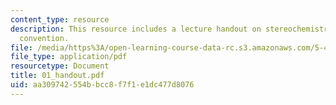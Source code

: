 ```yaml
---
content_type: resource
description: This resource includes a lecture handout on stereochemistry and  Cahn-Ingold-Prelog
  convention.
file: /media/https%3A/open-learning-course-data-rc.s3.amazonaws.com/5-43-advanced-organic-chemistry-spring-2007/aa309742554bbcc8f7f1e1dc477d8076_01_handout.pdf
file_type: application/pdf
resourcetype: Document
title: 01_handout.pdf
uid: aa309742-554b-bcc8-f7f1-e1dc477d8076
---
```

